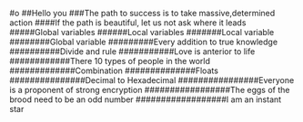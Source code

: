 #o
##Hello you
###The path to success is to take massive,determined action
####If the path is beautiful, let us not ask where it leads
#####Global variables
######Local variables
#######Local variable
########Global variable
#########Every addition to true knowledge
##########Divide and rule
###########Love is anterior to life
############There 10 types of people in the world
#############Combination
##############Floats
###############Decimal to Hexadecimal
################Everyone is a proponent of strong encryption
#################The eggs of the brood need to be an odd number
##################I am an instant star
